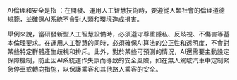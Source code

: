 AI倫理和安全是指 ：在開發、運用人工智慧技術時，要遵從人類社會的倫理道德規範，並確保AI系統不會對人類和環境造成損害。

舉例來說，當研發新型人工智慧設備時，必須遵守尊重隱私、反歧視、不傷害等基本倫理要求。在運用人工智慧的同時，必須確保AI算法的公正性和透明度，不會對某些特定群體產生歧視和排斥。此外，對於某些可預測的情況，AI還需要主動設定保障機制，防止因AI系統運作失誤而導致的安全風險，如在無人駕駛汽車中定制緊急停車或轉向措施，以保護乘客和其他路人乘客的安全。